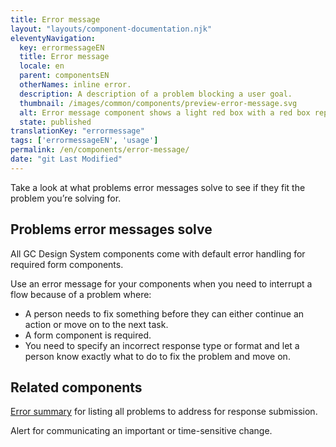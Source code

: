 ```yaml
---
title: Error message
layout: "layouts/component-documentation.njk"
eleventyNavigation:
  key: errormessageEN
  title: Error message
  locale: en
  parent: componentsEN
  otherNames: inline error.
  description: A description of a problem blocking a user goal.
  thumbnail: /images/common/components/preview-error-message.svg
  alt: Error message component shows a light red box with a red box representing text
  state: published
translationKey: "errormessage"
tags: ['errormessageEN', 'usage']
permalink: /en/components/error-message/
date: "git Last Modified"
---
```


Take a look at what problems error messages solve to see if they fit the problem you’re solving for.

## Problems error messages solve

All GC Design System components come with default error handling for required form components.

Use an error message for your components when you need to interrupt a flow because of a problem where:

- A person needs to fix something before they can either continue an action or move on to the next task.
- A form component is required.
- You need to specify an incorrect response type or format and let a person know exactly what to do to fix the problem and move on.

<article class="bg-full-width bg-dark text-light pt-500 pb-400 my-500">
  <h2 class="mt-0 mb-400">Related components</h2>

  <a href="{{ links.errorSummary }}" class="link-light">Error summary</a> for listing all problems to address for response submission.

  Alert for communicating an important or time-sensitive change.
</article>
